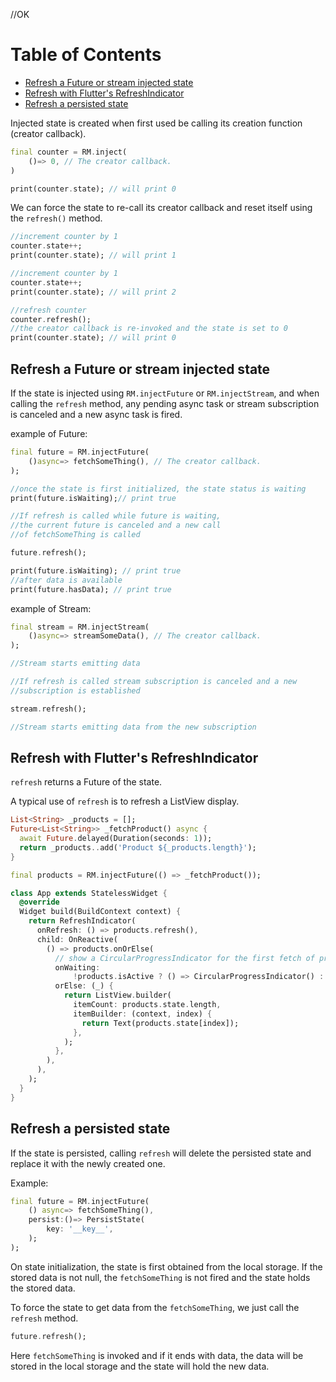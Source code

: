 //OK
# Table of Contents <!-- omit in toc --> 
- [Refresh a Future or stream injected state](#Refresh-a-Future-or-stream-injected-state)
- [Refresh with Flutter's RefreshIndicator](#Refresh-with-Flutter's-RefreshIndicator)
- [Refresh a persisted state](#Refresh-a-persisted-state)

Injected state is created when first used be calling its creation function (creator callback).

```dart
final counter = RM.inject(
    ()=> 0, // The creator callback.
)

print(counter.state); // will print 0
```
We can force the state to re-call its creator callback and reset itself using the `refresh()` method.

```dart
//increment counter by 1
counter.state++;
print(counter.state); // will print 1

//increment counter by 1
counter.state++;
print(counter.state); // will print 2

//refresh counter
counter.refresh();
//the creator callback is re-invoked and the state is set to 0
print(counter.state); // will print 0
```
## Refresh a Future or stream injected state

If the state is injected using `RM.injectFuture` or `RM.injectStream`, and when calling the `refresh` method, any pending async task or stream subscription is canceled and a new async task is fired.

example of Future:

```dart
final future = RM.injectFuture(
    ()async=> fetchSomeThing(), // The creator callback.
);

//once the state is first initialized, the state status is waiting
print(future.isWaiting);// print true

//If refresh is called while future is waiting, 
//the current future is canceled and a new call 
//of fetchSomeThing is called

future.refresh();

print(future.isWaiting); // print true
//after data is available
print(future.hasData); // print true
```

example of Stream:
```dart
final stream = RM.injectStream(
    ()async=> streamSomeData(), // The creator callback.
);

//Stream starts emitting data

//If refresh is called stream subscription is canceled and a new
//subscription is established

stream.refresh();

//Stream starts emitting data from the new subscription
```

## Refresh with Flutter's RefreshIndicator
`refresh` returns a Future of the state. 

A typical use of `refresh` is to refresh a ListView display.

```dart
List<String> _products = [];
Future<List<String>> _fetchProduct() async {
  await Future.delayed(Duration(seconds: 1));
  return _products..add('Product ${_products.length}');
}

final products = RM.injectFuture(() => _fetchProduct());

class App extends StatelessWidget {
  @override
  Widget build(BuildContext context) {
    return RefreshIndicator(
      onRefresh: () => products.refresh(),
      child: OnReactive(
        () => products.onOrElse(
          // show a CircularProgressIndicator for the first fetch of products
          onWaiting:
              !products.isActive ? () => CircularProgressIndicator() : null,
          orElse: (_) {
            return ListView.builder(
              itemCount: products.state.length,
              itemBuilder: (context, index) {
                return Text(products.state[index]);
              },
            );
          },
        ),
      ),
    );
  }
}
```

## Refresh a persisted state
If the state is persisted, calling `refresh` will delete the persisted state and replace it with the newly created one.

Example:
```dart
final future = RM.injectFuture(
    () async=> fetchSomeThing(),
    persist:()=> PersistState(
        key: '__key__',
    );
);
```
On state initialization, the state is first obtained from the local storage. If the stored data is not null, the `fetchSomeThing` is not fired and the state holds the stored data.

To force the state to get data from the `fetchSomeThing`, we just call the `refresh` method.
```dart
future.refresh();
```
Here `fetchSomeThing` is invoked and if it ends with data, the data will be stored in the local storage and the state will hold the new data.
